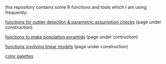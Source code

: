 this repository contains some R functions and tools which I am using frequently:


[functions for outlier detection & parametric assumption checks](https://shelbybachman.github.io/useful-R-tools/functions-check) (page under construction)

[functions to make population pyramids](https://shelbybachman.github.io/useful-R-tools/functions-pyramids) (page under contruction)

[functions involving linear models](https://shelbybachman.github.io/useful-R-tools/functions-lm) (page under construction)

[color palettes](https://shelbybachman.github.io/useful-R-tools/color-palettes)
